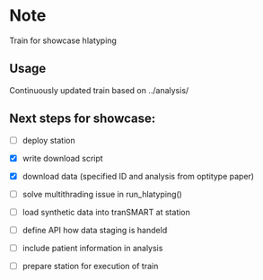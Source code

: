 # Note
Train for showcase hlatyping
## Usage

Continuously updated train based on ../analysis/


## Next steps for showcase:
- [ ] deploy station
- [x] write download script
- [x] download data (specified ID and analysis from optitype paper)
- [ ] solve multithrading issue in run_hlatyping()
- [ ] load synthetic data into tranSMART at station
- [ ] define API how data staging is handeld
- [ ] include patient information in analysis
- [ ] prepare station for execution of train

